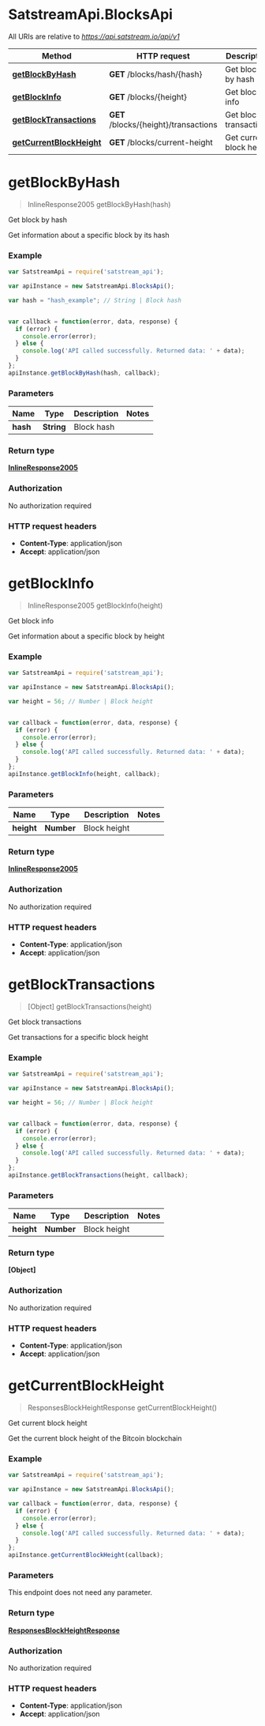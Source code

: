 # SatstreamApi.BlocksApi

All URIs are relative to *https://api.satstream.io/api/v1*

Method | HTTP request | Description
------------- | ------------- | -------------
[**getBlockByHash**](BlocksApi.md#getBlockByHash) | **GET** /blocks/hash/{hash} | Get block by hash
[**getBlockInfo**](BlocksApi.md#getBlockInfo) | **GET** /blocks/{height} | Get block info
[**getBlockTransactions**](BlocksApi.md#getBlockTransactions) | **GET** /blocks/{height}/transactions | Get block transactions
[**getCurrentBlockHeight**](BlocksApi.md#getCurrentBlockHeight) | **GET** /blocks/current-height | Get current block height


<a name="getBlockByHash"></a>
# **getBlockByHash**
> InlineResponse2005 getBlockByHash(hash)

Get block by hash

Get information about a specific block by its hash

### Example
```javascript
var SatstreamApi = require('satstream_api');

var apiInstance = new SatstreamApi.BlocksApi();

var hash = "hash_example"; // String | Block hash


var callback = function(error, data, response) {
  if (error) {
    console.error(error);
  } else {
    console.log('API called successfully. Returned data: ' + data);
  }
};
apiInstance.getBlockByHash(hash, callback);
```

### Parameters

Name | Type | Description  | Notes
------------- | ------------- | ------------- | -------------
 **hash** | **String**| Block hash | 

### Return type

[**InlineResponse2005**](InlineResponse2005.md)

### Authorization

No authorization required

### HTTP request headers

 - **Content-Type**: application/json
 - **Accept**: application/json

<a name="getBlockInfo"></a>
# **getBlockInfo**
> InlineResponse2005 getBlockInfo(height)

Get block info

Get information about a specific block by height

### Example
```javascript
var SatstreamApi = require('satstream_api');

var apiInstance = new SatstreamApi.BlocksApi();

var height = 56; // Number | Block height


var callback = function(error, data, response) {
  if (error) {
    console.error(error);
  } else {
    console.log('API called successfully. Returned data: ' + data);
  }
};
apiInstance.getBlockInfo(height, callback);
```

### Parameters

Name | Type | Description  | Notes
------------- | ------------- | ------------- | -------------
 **height** | **Number**| Block height | 

### Return type

[**InlineResponse2005**](InlineResponse2005.md)

### Authorization

No authorization required

### HTTP request headers

 - **Content-Type**: application/json
 - **Accept**: application/json

<a name="getBlockTransactions"></a>
# **getBlockTransactions**
> [Object] getBlockTransactions(height)

Get block transactions

Get transactions for a specific block height

### Example
```javascript
var SatstreamApi = require('satstream_api');

var apiInstance = new SatstreamApi.BlocksApi();

var height = 56; // Number | Block height


var callback = function(error, data, response) {
  if (error) {
    console.error(error);
  } else {
    console.log('API called successfully. Returned data: ' + data);
  }
};
apiInstance.getBlockTransactions(height, callback);
```

### Parameters

Name | Type | Description  | Notes
------------- | ------------- | ------------- | -------------
 **height** | **Number**| Block height | 

### Return type

**[Object]**

### Authorization

No authorization required

### HTTP request headers

 - **Content-Type**: application/json
 - **Accept**: application/json

<a name="getCurrentBlockHeight"></a>
# **getCurrentBlockHeight**
> ResponsesBlockHeightResponse getCurrentBlockHeight()

Get current block height

Get the current block height of the Bitcoin blockchain

### Example
```javascript
var SatstreamApi = require('satstream_api');

var apiInstance = new SatstreamApi.BlocksApi();

var callback = function(error, data, response) {
  if (error) {
    console.error(error);
  } else {
    console.log('API called successfully. Returned data: ' + data);
  }
};
apiInstance.getCurrentBlockHeight(callback);
```

### Parameters
This endpoint does not need any parameter.

### Return type

[**ResponsesBlockHeightResponse**](ResponsesBlockHeightResponse.md)

### Authorization

No authorization required

### HTTP request headers

 - **Content-Type**: application/json
 - **Accept**: application/json

